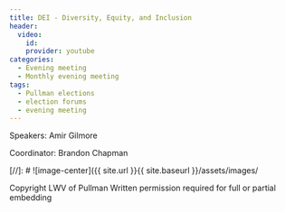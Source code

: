 ```yaml
---
title: DEI - Diversity, Equity, and Inclusion
header:
  video:
    id:
    provider: youtube
categories:
  - Evening meeting
  - Monthly evening meeting
tags:
  - Pullman elections
  - election forums
  - evening meeting
---
```


Speakers: Amir Gilmore 

Coordinator: Brandon Chapman


[//]: # ![image-center]({{ site.url }}{{ site.baseurl }}/assets/images/


Copyright LWV of Pullman
Written permission required for full or partial embedding

<!---change the title to whatever you want the post to be titled
change the ID out to the end of the youtube link https://youtu.be/r61ARK4Qv9c -->
